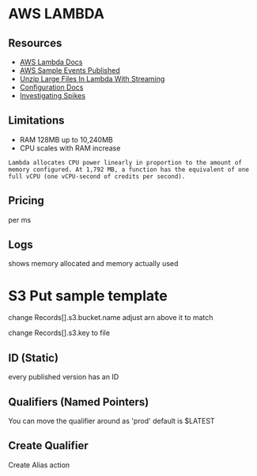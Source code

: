# AWS LAMBDA

## Resources

- [AWS Lambda Docs](https://docs.aws.amazon.com/lambda/latest/dg/welcome.html)
- [AWS Sample Events Published](https://docs.aws.amazon.com/lambda/latest/dg/eventsources.html#eventsources-api-gateway-request)
- [Unzip Large Files In Lambda With Streaming](https://medium.com/@johnpaulhayes/how-extract-a-huge-zip-file-in-an-amazon-s3-bucket-by-using-aws-lambda-and-python-e32c6cf58f06)
- [Configuration Docs](https://docs.aws.amazon.com/lambda/latest/dg/configuration-console.html)
- [Investigating Spikes](https://aws.amazon.com/blogs/compute/investigating-spikes-in-aws-lambda-function-concurrency/)

## Limitations

- RAM 128MB up to 10,240MB
- CPU scales with RAM increase

```
Lambda allocates CPU power linearly in proportion to the amount of memory configured. At 1,792 MB, a function has the equivalent of one full vCPU (one vCPU-second of credits per second).
```

## Pricing
per ms

## Logs

shows memory allocated and memory actually used

# S3 Put sample template

change Records[].s3.bucket.name
adjust arn above it to match

change Records[].s3.key to file

## ID (Static)

every published version has an ID

## Qualifiers (Named Pointers)

You can move the qualifier around as 'prod'
default is \$LATEST

## Create Qualifier

Create Alias action